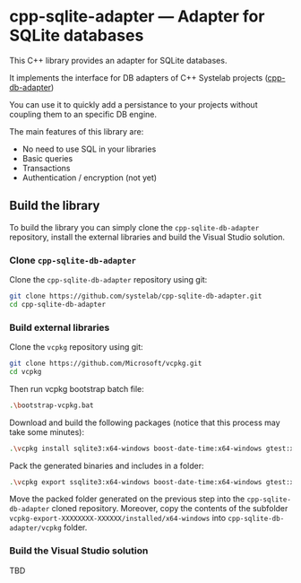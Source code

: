 # cpp-sqlite-adapter — Adapter for SQLite databases

This C++ library provides an adapter for SQLite databases.

It implements the interface for DB adapters of C++ Systelab projects ([cpp-db-adapter](https://github.com/systelab/cpp-db-adapter))

You can use it to quickly add a persistance to your projects without coupling them to an specific DB engine.

The main features of this library are:
* No need to use SQL in your libraries
* Basic queries
* Transactions
* Authentication / encryption (not yet)


## Build the library

To build the library you can simply clone the `cpp-sqlite-db-adapter` repository, install the external libraries and build the Visual Studio solution.

### Clone `cpp-sqlite-db-adapter`

Clone the `cpp-sqlite-db-adapter` repository using git:

```bash
git clone https://github.com/systelab/cpp-sqlite-db-adapter.git
cd cpp-sqlite-db-adapter
```

### Build external libraries

Clone the `vcpkg` repository using git:

```bash
git clone https://github.com/Microsoft/vcpkg.git
cd vcpkg
```

Then run vcpkg bootstrap batch file:

```bash
.\bootstrap-vcpkg.bat
```

Download and build the following packages (notice that this process may take some minutes):

```bash
.\vcpkg install sqlite3:x64-windows boost-date-time:x64-windows gtest:x64-windows
```

Pack the generated binaries and includes in a folder:

```bash
.\vcpkg export ssqlite3:x64-windows boost-date-time:x64-windows gtest:x64-windows --raw
```

Move the packed folder generated on the previous step into the `cpp-sqlite-db-adapter` cloned repository.
Moreover, copy the contents of the subfolder `vcpkg-export-XXXXXXXX-XXXXXX/installed/x64-windows` into `cpp-sqlite-db-adapter/vcpkg` folder.


### Build the Visual Studio solution

TBD
